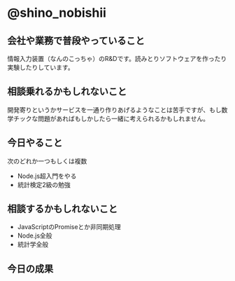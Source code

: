 # @shino_nobishii

## 会社や業務で普段やっていること

情報入力装置（なんのこっちゃ）のR&Dです。読みとりソフトウェアを作ったり実験したりしています。

## 相談乗れるかもしれないこと

開発寄りというかサービスを一通り作りあげるようなことは苦手ですが、もし数学チックな問題があればもしかしたら一緒に考えられるかもしれません。

## 今日やること

次のどれか一つもしくは複数

* Node.js超入門をやる
* 統計検定2級の勉強
 
## 相談するかもしれないこと

* JavaScriptのPromiseとか非同期処理
* Node.js全般
* 統計学全般

## 今日の成果